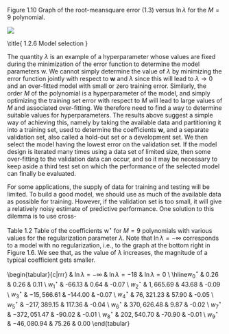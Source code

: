 Figure 1.10 Graph of the root-meansquare error (1.3) versus $\ln \lambda$ for the $M=9$ polynomial.

![](https://cdn.mathpix.com/cropped/2024_05_18_990fac6c15f219991e40g-1.jpg?height=440&width=884&top_left_y=212&top_left_x=779)

\title{
1.2.6 Model selection
}

The quantity $\lambda$ is an example of a hyperparameter whose values are fixed during the minimization of the error function to determine the model parameters $\mathrm{w}$. We cannot simply determine the value of $\lambda$ by minimizing the error function jointly with respect to $\mathbf{w}$ and $\lambda$ since this will lead to $\lambda \rightarrow 0$ and an over-fitted model with small or zero training error. Similarly, the order $M$ of the polynomial is a hyperparameter of the model, and simply optimizing the training set error with respect to $M$ will lead to large values of $M$ and associated over-fitting. We therefore need to find a way to determine suitable values for hyperparameters. The results above suggest a simple way of achieving this, namely by taking the available data and partitioning it into a training set, used to determine the coefficients $\mathbf{w}$, and a separate validation set, also called a hold-out set or a development set. We then select the model having the lowest error on the validation set. If the model design is iterated many times using a data set of limited size, then some over-fitting to the validation data can occur, and so it may be necessary to keep aside a third test set on which the performance of the selected model can finally be evaluated.

For some applications, the supply of data for training and testing will be limited. To build a good model, we should use as much of the available data as possible for training. However, if the validation set is too small, it will give a relatively noisy estimate of predictive performance. One solution to this dilemma is to use cross-

Table 1.2 Table of the coefficients $\mathrm{w}^{\star}$ for $M=9$ polynomials with various values for the regularization parameter $\lambda$. Note that $\ln \lambda=-\infty$ corresponds to a model with no regularization, i.e., to the graph at the bottom right in Figure 1.6. We see that, as the value of $\lambda$ increases, the magnitude of a typical coefficient gets smaller.

\begin{tabular}{c|rrr} 
& $\ln \lambda=-\infty$ & $\ln \lambda=-18$ & $\ln \lambda=0$ \\
\hline$w_{0}^{\star}$ & 0.26 & 0.26 & 0.11 \\
$w_{1}^{\star}$ & -66.13 & 0.64 & -0.07 \\
$w_{2}^{\star}$ & $1,665.69$ & 43.68 & -0.09 \\
$w_{3}^{\star}$ & $-15,566.61$ & -144.00 & -0.07 \\
$w_{4}^{\star}$ & $76,321.23$ & 57.90 & -0.05 \\
$w_{5}^{\star}$ & $-217,389.15$ & 117.36 & -0.04 \\
$w_{6}^{\star}$ & $370,626.48$ & 9.87 & -0.02 \\
$w_{7}^{\star}$ & $-372,051.47$ & -90.02 & -0.01 \\
$w_{8}^{\star}$ & $202,540.70$ & -70.90 & -0.01 \\
$w_{9}^{\star}$ & $-46,080.94$ & 75.26 & 0.00
\end{tabular}